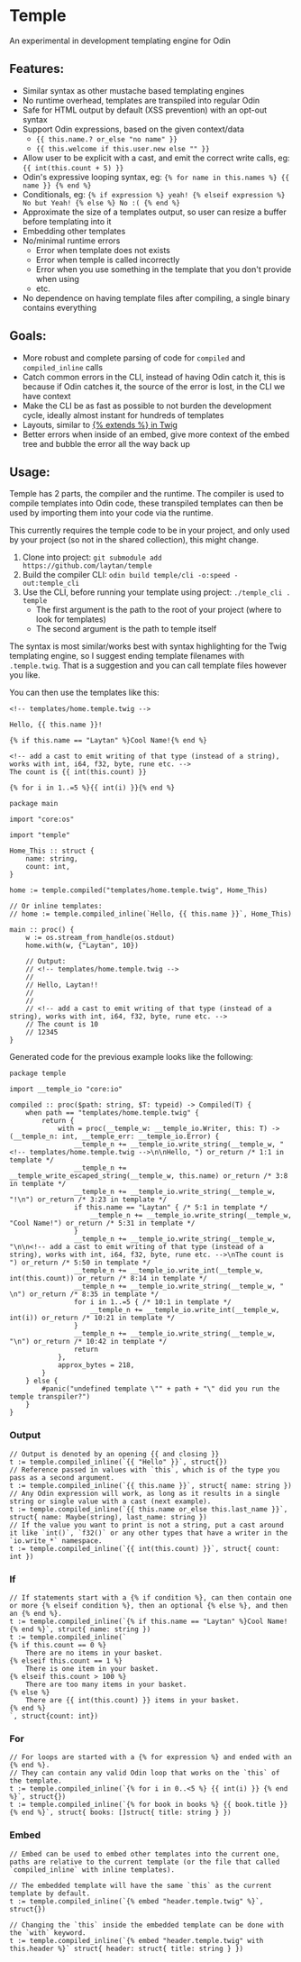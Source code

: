 # Temple

An experimental in development templating engine for Odin

## Features:

* Similar syntax as other mustache based templating engines
* No runtime overhead, templates are transpiled into regular Odin
* Safe for HTML output by default (XSS prevention) with an opt-out syntax
* Support Odin expressions, based on the given context/data
    * `{{ this.name.? or_else "no name" }}`
    * `{{ this.welcome if this.user.new else "" }}`
* Allow user to be explicit with a cast, and emit the correct write calls, eg: `{{ int(this.count + 5) }}`
* Odin's expressive looping syntax, eg: `{% for name in this.names %} {{ name }} {% end %}`
* Conditionals, eg: `{% if expression %} yeah! {% elseif expression %} No but Yeah! {% else %} No :( {% end %}`
* Approximate the size of a templates output, so user can resize a buffer before templating into it
* Embedding other templates
* No/minimal runtime errors
    * Error when template does not exists
    * Error when temple is called incorrectly
    * Error when you use something in the template that you don't provide when using
    * etc.
* No dependence on having template files after compiling, a single binary contains everything

## Goals:

* More robust and complete parsing of code for `compiled` and `compiled_inline` calls
* Catch common errors in the CLI, instead of having Odin catch it, this is because if Odin catches it, the source of the error is lost, in the CLI we have context
* Make the CLI be as fast as possible to not burden the development cycle, ideally almost instant for hundreds of templates
* Layouts, similar to [{% extends %} in Twig](https://twig.symfony.com/doc/2.x/tags/extends.html)
* Better errors when inside of an embed, give more context of the embed tree and bubble the error all the way back up 

## Usage:

Temple has 2 parts, the compiler and the runtime. The compiler is used to compile templates into Odin code,
these transpiled templates can then be used by importing them into your code via the runtime.

This currently requires the temple code to be in your project, and only used by your project (so not in the shared collection), this might change.

1. Clone into project: `git submodule add https://github.com/laytan/temple`
2. Build the compiler CLI: `odin build temple/cli -o:speed -out:temple_cli`
3. Use the CLI, before running your template using project: `./temple_cli . temple`
    * The first argument is the path to the root of your project (where to look for templates)
    * The second argument is the path to temple itself

The syntax is most similar/works best with syntax highlighting for the Twig templating engine, so I suggest ending template filenames with `.temple.twig`.
That is a suggestion and you can call template files however you like.

You can then use the templates like this:

```twig
<!-- templates/home.temple.twig -->

Hello, {{ this.name }}!

{% if this.name == "Laytan" %}Cool Name!{% end %}

<!-- add a cast to emit writing of that type (instead of a string), works with int, i64, f32, byte, rune etc. -->
The count is {{ int(this.count) }} 

{% for i in 1..=5 %}{{ int(i) }}{% end %}
```

```odin
package main

import "core:os"

import "temple"

Home_This :: struct {
    name: string,
    count: int,
}

home := temple.compiled("templates/home.temple.twig", Home_This)

// Or inline templates:
// home := temple.compiled_inline(`Hello, {{ this.name }}`, Home_This)

main :: proc() {
	w := os.stream_from_handle(os.stdout)
	home.with(w, {"Laytan", 10})

    // Output:
    // <!-- templates/home.temple.twig -->
    //
    // Hello, Laytan!!
    //
    //
    // <!-- add a cast to emit writing of that type (instead of a string), works with int, i64, f32, byte, rune etc. -->
    // The count is 10
    // 12345
}
```

Generated code for the previous example looks like the following:

```odin
package temple

import __temple_io "core:io"

compiled :: proc($path: string, $T: typeid) -> Compiled(T) {
	when path == "templates/home.temple.twig" {
		return {
			with = proc(__temple_w: __temple_io.Writer, this: T) -> (__temple_n: int, __temple_err: __temple_io.Error) {
				__temple_n += __temple_io.write_string(__temple_w, "<!-- templates/home.temple.twig -->\n\nHello, ") or_return /* 1:1 in template */
				__temple_n += __temple_write_escaped_string(__temple_w, this.name) or_return /* 3:8 in template */
				__temple_n += __temple_io.write_string(__temple_w, "!\n") or_return /* 3:23 in template */
				if this.name == "Laytan" { /* 5:1 in template */
					__temple_n += __temple_io.write_string(__temple_w, "Cool Name!") or_return /* 5:31 in template */
				}
				__temple_n += __temple_io.write_string(__temple_w, "\n\n<!-- add a cast to emit writing of that type (instead of a string), works with int, i64, f32, byte, rune etc. -->\nThe count is ") or_return /* 5:50 in template */
				__temple_n += __temple_io.write_int(__temple_w, int(this.count)) or_return /* 8:14 in template */
				__temple_n += __temple_io.write_string(__temple_w, " \n") or_return /* 8:35 in template */
				for i in 1..=5 { /* 10:1 in template */
					__temple_n += __temple_io.write_int(__temple_w, int(i)) or_return /* 10:21 in template */
				}
				__temple_n += __temple_io.write_string(__temple_w, "\n") or_return /* 10:42 in template */
				return
			}, 
			approx_bytes = 218,
		}
	} else {
		#panic("undefined template \"" + path + "\" did you run the temple transpiler?")
	}
}
```

### Output

```odin
// Output is denoted by an opening {{ and closing }}
t := temple.compiled_inline(`{{ "Hello" }}`, struct{})
// Reference passed in values with `this`, which is of the type you pass as a second argument.
t := temple.compiled_inline(`{{ this.name }}`, struct{ name: string })
// Any Odin expression will work, as long as it results in a single string or single value with a cast (next example).
t := temple.compiled_inline(`{{ this.name or_else this.last_name }}`, struct{ name: Maybe(string), last_name: string })
// If the value you want to print is not a string, put a cast around it like `int()`, `f32()` or any other types that have a writer in the `io.write_*` namespace.
t := temple.compiled_inline(`{{ int(this.count) }}`, struct{ count: int })
```

### If

```odin
// If statements start with a {% if condition %}, can then contain one or more {% elseif condition %}, then an optional {% else %}, and then an {% end %}.
t := temple.compiled_inline(`{% if this.name == "Laytan" %}Cool Name!{% end %}`, struct{ name: string })
t := temple.compiled_inline(`
{% if this.count == 0 %}
    There are no items in your basket.
{% elseif this.count == 1 %}
    There is one item in your basket.
{% elseif this.count > 100 %}
    There are too many items in your basket.
{% else %}
    There are {{ int(this.count) }} items in your basket.
{% end %}
`, struct{count: int})
```

### For

```odin
// For loops are started with a {% for expression %} and ended with an {% end %}.
// They can contain any valid Odin loop that works on the `this` of the template.
t := temple.compiled_inline(`{% for i in 0..<5 %} {{ int(i) }} {% end %}`, struct{})
t := temple.compiled_inline(`{% for book in books %} {{ book.title }} {% end %}`, struct{ books: []struct{ title: string } })
```

### Embed

```odin
// Embed can be used to embed other templates into the current one, paths are relative to the current template (or the file that called `compiled_inline` with inline templates).

// The embedded template will have the same `this` as the current template by default.
t := temple.compiled_inline(`{% embed "header.temple.twig" %}`, struct{})

// Changing the `this` inside the embedded template can be done with the `with` keyword.
t := temple.compiled_inline(`{% embed "header.temple.twig" with this.header %}` struct{ header: struct{ title: string } })
